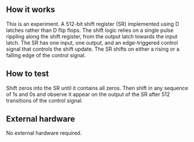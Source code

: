 <!---

This file is used to generate your project datasheet. Please fill in the information below and delete any unused
sections.

You can also include images in this folder and reference them in the markdown. Each image must be less than
512 kb in size, and the combined size of all images must be less than 1 MB.
-->

## How it works

This is an experiment. A 512-bit shift register (SR) implemented using D latches rather than D flip flops. The shift logic relies on a single pulse rippling along the shift register, from the output latch towards the input latch. The SR has one input, one output, and an edge-triggered control signal that controls the shift update. The SR shifts on either a rising or a falling edge of the control signal.

## How to test

Shift zeros into the SR until it contains all zeros. Then shift in any sequence of 1s and 0s and observe it  appear on the output of the SR after 512 transitions of the control signal.

## External hardware

No external hardware required.
